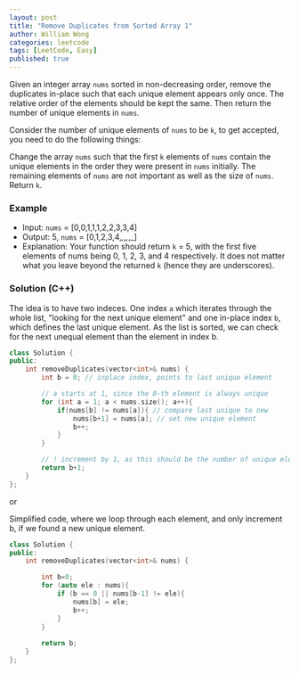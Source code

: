 ```yaml
---
layout: post
title: "Remove Duplicates from Sorted Array 1"
author: William Wong
categories: leetcode
tags: [LeetCode, Easy]
published: true
---
```


Given an integer array `nums` sorted in non-decreasing order, remove the duplicates in-place such that each unique element appears only once. The relative order of the elements should be kept the same. Then return the number of unique elements in `nums`.

Consider the number of unique elements of `nums` to be `k`, to get accepted, you need to do the following things:

Change the array `nums` such that the first `k` elements of `nums` contain the unique elements in the order they were present in `nums` initially. The remaining elements of `nums` are not important as well as the size of `nums`.
Return `k`.

### Example
- Input: `nums` = [0,0,1,1,1,2,2,3,3,4]
- Output: 5, `nums` = [0,1,2,3,4,_,_,_,_,_]
- Explanation: Your function should return `k` = 5, with the first five elements of nums being 0, 1, 2, 3, and 4 respectively.
It does not matter what you leave beyond the returned `k` (hence they are underscores).

### Solution (C++)
The idea is to have two indeces. One index `a` which iterates through the whole list, "looking for the next unique element" and one in-place index `b`, which defines the last unique element.
As the list is sorted, we can check for the next unequal element than the element in index b.

```c++
class Solution {
public:
    int removeDuplicates(vector<int>& nums) {
        int b = 0; // inplace index, points to last unique element

        // a starts at 1, since the 0-th element is always unique
        for (int a = 1; a < nums.size(); a++){
            if(nums[b] != nums[a]){ // compare last unique to new
                nums[b+1] = nums[a]; // set new unique element 
                b++;
            }
        }

        // ! increment by 1, as this should be the number of unique elements
        return b+1; 
    }
};
```

or 

Simplified code, where we loop through each element, and only increment b, if we found a new unique element.
```c++
class Solution {
public:
    int removeDuplicates(vector<int>& nums) {

        int b=0;
        for (auto ele : nums){
            if (b == 0 || nums[b-1] != ele){
                nums[b] = ele;
                b++;
            }
        }
        
        return b;
    }
};
```
